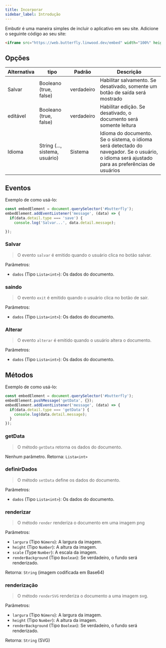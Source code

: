 ```yaml
---
title: Incorporar
sidebar_label: Introdução
---
```


Embutir é uma maneira simples de incluir o aplicativo em seu site. Adicione o seguinte código ao seu site:

```html
<iframe src="https://web.butterfly.linwood.dev/embed" width="100%" height="500px" allowtransparency="true"></iframe>
```

## Opções

| Alternativa | tipo                           | Padrão     | Descrição                                                                                                                                      |
| ----------- | ------------------------------ | ---------- | ---------------------------------------------------------------------------------------------------------------------------------------------- |
| Salvar      | Booleano (true, false)         | verdadeiro | Habilitar salvamento. Se desativado, somente um botão de saída será mostrado                                                                   |
| editável    | Booleano (true, false)         | verdadeiro | Habilitar edição. Se desativado, o documento será somente leitura                                                                              |
| Idioma      | String (..., sistema, usuário) | Sistema    | Idioma do documento. Se o sistema, o idioma será detectado do navegador. Se o usuário, o idioma será ajustado para as preferências de usuários |

## Eventos

Exemplo de como usá-lo:

```javascript
const embedElement = document.querySelector('#butterfly');
embedElement.addEventListener('message', (data) => {
  if(data.detail.type === 'save') {
    console.log('Salvar...', data.detail.message);

});
```

### Salvar

> O evento `salvar` é emitido quando o usuário clica no botão salvar.

Parâmetros:

* `dados` (Tipo `Lista<int>`): Os dados do documento.

### saindo

> O evento `exit` é emitido quando o usuário clica no botão de sair.

Parâmetros:

* `dados` (Tipo `Lista<int>`): Os dados do documento.

### Alterar

> O evento `alterar` é emitido quando o usuário altera o documento.

Parâmetros:

* `dados` (Tipo `Lista<int>`): Os dados do documento.

## Métodos

Exemplo de como usá-lo:

```javascript
const embedElement = document.querySelector('#butterfly');
embedElement.pushMessage('getData', {});
embedElement.addEventListener('message', (data) => {
  if(data.detail.type === 'getData') {
    console.log(data.detail.message);
  }
});
```

### getData

> O método `getData` retorna os dados do documento.

Nenhum parâmetro. Retorna: `Lista<int>`

### definirDados

> O método `setData` define os dados do documento.

Parâmetros:

* `dados` (Tipo `Lista<int>`): Os dados do documento.

### renderizar

> O método `render` renderiza o documento em uma imagem png

Parâmetros:

* `largura` (Tipo `Número`): A largura da imagem.
* `height` (Tipo `Number`): A altura da imagem.
* `scale` (Type `Number`): A escala da imagem.
* `renderBackground` (Tipo `Boolean`): Se verdadeiro, o fundo será renderizado.

Retorna: `String` (imagem codificada em Base64)

### renderização

> O método `renderSVG` renderiza o documento a uma imagem svg.

Parâmetros:

* `largura` (Tipo `Número`): A largura da imagem.
* `height` (Tipo `Number`): A altura da imagem.
* `renderBackground` (Tipo `Boolean`): Se verdadeiro, o fundo será renderizado.

Retorna: `String` (SVG)
